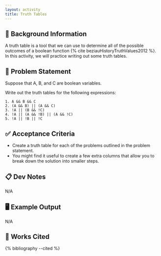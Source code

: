 ```yaml
---
layout: activity
title: Truth Tables
---
```


## 🔖 Background Information

A truth table is a tool that we can use to determine all of the possible outcomes of a boolean function {% cite beziauHistoryTruthValues2012 %}. In this activity, we will practice writing out some truth tables.

## 🎯 Problem Statement

Suppose that A, B, and C are boolean variables.

Write out the truth tables for the following expressions:

```text
1. A && B && C
2. (A && B) || (A && C)
3. !A || (B && !C)
4. !A || (A && !B) || (A && !C)
5. !A || !B || !C
```

## ✅ Acceptance Criteria

* Create a truth table for each of the problems outlined in the problem statement.
* You might find it useful to create a few extra columns that allow you to break down the solution into smaller steps.

## 📋 Dev Notes

N/A

## 🖥️ Example Output

N/A

## 📘 Works Cited

{% bibliography --cited %}
